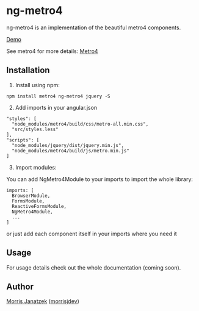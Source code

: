 # ng-metro4

ng-metro4 is an implementation of the beautiful metro4 components.

[Demo](https://morrisjdev.github.io/ng-metro4/#/)

See metro4 for more details:
[Metro4](https://metroui.org.ua/)

## Installation

1. Install using npm:

````
npm install metro4 ng-metro4 jquery -S
````

2. Add imports in your angular.json

````
"styles": [
  "node_modules/metro4/build/css/metro-all.min.css",
  "src/styles.less"
],
"scripts": [
  "node_modules/jquery/dist/jquery.min.js",
  "node_modules/metro4/build/js/metro.min.js"
]
````

3. Import modules:

You can add NgMetro4Module to your imports to import the whole library:

````
imports: [
  BrowserModule,
  FormsModule,
  ReactiveFormsModule,
  NgMetro4Module,
  ...
]
````

or just add each component itself in your imports where you need it

## Usage

For usage details check out the whole documentation (coming soon).

## Author

[Morris Janatzek](http://morrisj.net) ([morrisjdev](https://github.com/morrisjdev))
